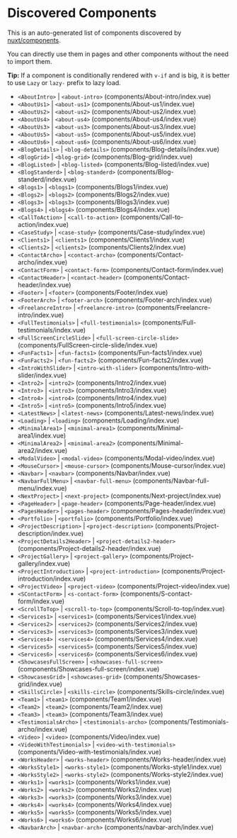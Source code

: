# Discovered Components

This is an auto-generated list of components discovered by [nuxt/components](https://github.com/nuxt/components).

You can directly use them in pages and other components without the need to import them.

**Tip:** If a component is conditionally rendered with `v-if` and is big, it is better to use `Lazy` or `lazy-` prefix to lazy load.

- `<AboutIntro>` | `<about-intro>` (components/About-intro/index.vue)
- `<AboutUs1>` | `<about-us1>` (components/About-us1/index.vue)
- `<AboutUs2>` | `<about-us2>` (components/About-us2/index.vue)
- `<AboutUs4>` | `<about-us4>` (components/About-us4/index.vue)
- `<AboutUs3>` | `<about-us3>` (components/About-us3/index.vue)
- `<AboutUs5>` | `<about-us5>` (components/About-us5/index.vue)
- `<AboutUs6>` | `<about-us6>` (components/About-us6/index.vue)
- `<BlogDetails>` | `<blog-details>` (components/Blog-details/index.vue)
- `<BlogGrid>` | `<blog-grid>` (components/Blog-grid/index.vue)
- `<BlogListed>` | `<blog-listed>` (components/Blog-listed/index.vue)
- `<BlogStanderd>` | `<blog-standerd>` (components/Blog-standerd/index.vue)
- `<Blogs1>` | `<blogs1>` (components/Blogs1/index.vue)
- `<Blogs2>` | `<blogs2>` (components/Blogs2/index.vue)
- `<Blogs3>` | `<blogs3>` (components/Blogs3/index.vue)
- `<Blogs4>` | `<blogs4>` (components/Blogs4/index.vue)
- `<CallToAction>` | `<call-to-action>` (components/Call-to-action/index.vue)
- `<CaseStudy>` | `<case-study>` (components/Case-study/index.vue)
- `<Clients1>` | `<clients1>` (components/Clients1/index.vue)
- `<Clients2>` | `<clients2>` (components/Clients2/index.vue)
- `<ContactArcho>` | `<contact-archo>` (components/Contact-archo/index.vue)
- `<ContactForm>` | `<contact-form>` (components/Contact-form/index.vue)
- `<ContactHeader>` | `<contact-header>` (components/Contact-header/index.vue)
- `<Footer>` | `<footer>` (components/Footer/index.vue)
- `<FooterArch>` | `<footer-arch>` (components/Footer-arch/index.vue)
- `<FreelancreIntro>` | `<freelancre-intro>` (components/Freelancre-intro/index.vue)
- `<FullTestimonials>` | `<full-testimonials>` (components/Full-testimonials/index.vue)
- `<FullScreenCircleSlide>` | `<full-screen-circle-slide>` (components/FullScreen-circle-slide/index.vue)
- `<FunFacts1>` | `<fun-facts1>` (components/Fun-facts1/index.vue)
- `<FunFacts2>` | `<fun-facts2>` (components/Fun-facts2/index.vue)
- `<IntroWithSlider>` | `<intro-with-slider>` (components/Intro-with-slider/index.vue)
- `<Intro2>` | `<intro2>` (components/Intro2/index.vue)
- `<Intro3>` | `<intro3>` (components/Intro3/index.vue)
- `<Intro4>` | `<intro4>` (components/Intro4/index.vue)
- `<Intro5>` | `<intro5>` (components/Intro5/index.vue)
- `<LatestNews>` | `<latest-news>` (components/Latest-news/index.vue)
- `<Loading>` | `<loading>` (components/Loading/index.vue)
- `<MinimalArea1>` | `<minimal-area1>` (components/Minimal-area1/index.vue)
- `<MinimalArea2>` | `<minimal-area2>` (components/Minimal-area2/index.vue)
- `<ModalVideo>` | `<modal-video>` (components/Modal-video/index.vue)
- `<MouseCursor>` | `<mouse-cursor>` (components/Mouse-cursor/index.vue)
- `<Navbar>` | `<navbar>` (components/Navbar/index.vue)
- `<NavbarFullMenu>` | `<navbar-full-menu>` (components/Navbar-full-menu/index.vue)
- `<NextProject>` | `<next-project>` (components/Next-project/index.vue)
- `<PageHeader>` | `<page-header>` (components/Page-header/index.vue)
- `<PagesHeader>` | `<pages-header>` (components/Pages-header/index.vue)
- `<Portfolio>` | `<portfolio>` (components/Portfolio/index.vue)
- `<ProjectDescription>` | `<project-description>` (components/Project-description/index.vue)
- `<ProjectDetails2Header>` | `<project-details2-header>` (components/Project-details2-header/index.vue)
- `<ProjectGallery>` | `<project-gallery>` (components/Project-gallery/index.vue)
- `<ProjectIntroduction>` | `<project-introduction>` (components/Project-introduction/index.vue)
- `<ProjectVideo>` | `<project-video>` (components/Project-video/index.vue)
- `<SContactForm>` | `<s-contact-form>` (components/S-contact-form/index.vue)
- `<ScrollToTop>` | `<scroll-to-top>` (components/Scroll-to-top/index.vue)
- `<Services1>` | `<services1>` (components/Services1/index.vue)
- `<Services2>` | `<services2>` (components/Services2/index.vue)
- `<Services3>` | `<services3>` (components/Services3/index.vue)
- `<Services4>` | `<services4>` (components/Services4/index.vue)
- `<Services5>` | `<services5>` (components/Services5/index.vue)
- `<Services6>` | `<services6>` (components/Services6/index.vue)
- `<ShowcasesFullScreen>` | `<showcases-full-screen>` (components/Showcases-full-screen/index.vue)
- `<ShowcasesGrid>` | `<showcases-grid>` (components/Showcases-grid/index.vue)
- `<SkillsCircle>` | `<skills-circle>` (components/Skills-circle/index.vue)
- `<Team1>` | `<team1>` (components/Team1/index.vue)
- `<Team2>` | `<team2>` (components/Team2/index.vue)
- `<Team3>` | `<team3>` (components/Team3/index.vue)
- `<TestimonialsArcho>` | `<testimonials-archo>` (components/Testimonials-archo/index.vue)
- `<Video>` | `<video>` (components/Video/index.vue)
- `<VideoWithTestimonials>` | `<video-with-testimonials>` (components/Video-with-testimonials/index.vue)
- `<WorksHeader>` | `<works-header>` (components/Works-header/index.vue)
- `<WorksStyle1>` | `<works-style1>` (components/Works-style1/index.vue)
- `<WorksStyle2>` | `<works-style2>` (components/Works-style2/index.vue)
- `<Works1>` | `<works1>` (components/Works1/index.vue)
- `<Works2>` | `<works2>` (components/Works2/index.vue)
- `<Works3>` | `<works3>` (components/Works3/index.vue)
- `<Works4>` | `<works4>` (components/Works4/index.vue)
- `<Works5>` | `<works5>` (components/Works5/index.vue)
- `<Works6>` | `<works6>` (components/Works6/index.vue)
- `<NavbarArch>` | `<navbar-arch>` (components/navbar-arch/index.vue)
